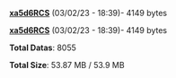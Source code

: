 [**xa5d6RCS**](/data/xa5d6RCS.txt) (03/02/23 - 18:39)- 4149 bytes

[**xa5d6RCS**](/data/xa5d6RCS.txt) (03/02/23 - 18:39)- 4149 bytes

**Total Datas**: 8055

**Total Size**: 53.87 MB / 53.9 MB